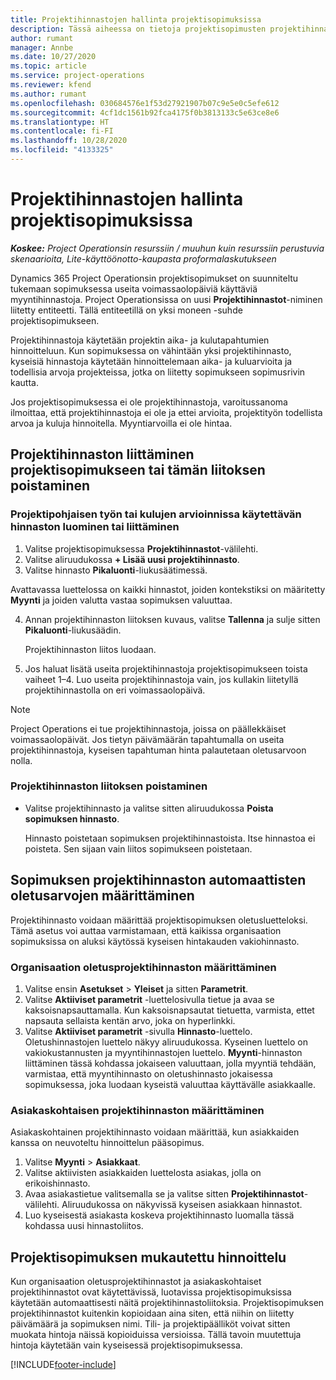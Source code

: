 ```yaml
---
title: Projektihinnastojen hallinta projektisopimuksissa
description: Tässä aiheessa on tietoja projektisopimusten projektihinnastojen hallinnasta.
author: rumant
manager: Annbe
ms.date: 10/27/2020
ms.topic: article
ms.service: project-operations
ms.reviewer: kfend
ms.author: rumant
ms.openlocfilehash: 030684576e1f53d27921907b07c9e5e0c5efe612
ms.sourcegitcommit: 4cf1dc1561b92fca4175f0b3813133c5e63ce8e6
ms.translationtype: HT
ms.contentlocale: fi-FI
ms.lasthandoff: 10/28/2020
ms.locfileid: "4133325"
---
```

# <a name="manage-project-price-lists-on-project-contracts"></a>Projektihinnastojen hallinta projektisopimuksissa

_**Koskee:** Project Operationsin resurssiin / muuhun kuin resurssiin perustuvia skenaarioita, Lite-käyttöönotto-kaupasta proformalaskutukseen_

Dynamics 365 Project Operationsin projektisopimukset on suunniteltu tukemaan sopimuksessa useita voimassaolopäiviä käyttäviä myyntihinnastoja. Project Operationsissa on uusi **Projektihinnastot**-niminen liitetty entiteetti. Tällä entiteetillä on yksi moneen -suhde projektisopimukseen.

Projektihinnastoja käytetään projektin aika- ja kulutapahtumien hinnoitteluun. Kun sopimuksessa on vähintään yksi projektihinnasto, kyseisiä hinnastoja käytetään hinnoittelemaan aika- ja kuluarvioita ja todellisia arvoja projekteissa, jotka on liitetty sopimukseen sopimusrivin kautta.

Jos projektisopimuksessa ei ole projektihinnastoja, varoitussanoma ilmoittaa, että projektihinnastoja ei ole ja ettei arvioita, projektityön todellista arvoa ja kuluja hinnoitella. Myyntiarvoilla ei ole hintaa.

## <a name="associate-or-unassociate-a-project-price-list-on-a-project-contract"></a>Projektihinnaston liittäminen projektisopimukseen tai tämän liitoksen poistaminen

### <a name="create-or-associate-a-specific-price-list-for-estimating-project-based-work-and-expenses"></a>Projektipohjaisen työn tai kulujen arvioinnissa käytettävän hinnaston luominen tai liittäminen

1. Valitse projektisopimuksessa **Projektihinnastot**-välilehti.
2. Valitse aliruudukossa **+ Lisää uusi projektihinnasto**.
3. Valitse hinnasto **Pikaluonti**-liukusäätimessä. 

  Avattavassa luettelossa on kaikki hinnastot, joiden kontekstiksi on määritetty **Myynti** ja joiden valutta vastaa sopimuksen valuuttaa.
  
4. Annan projektihinnaston liitoksen kuvaus, valitse **Tallenna** ja sulje sitten **Pikaluonti**-liukusäädin.

   Projektihinnaston liitos luodaan.
   
5. Jos haluat lisätä useita projektihinnastoja projektisopimukseen toista vaiheet 1–4. Luo useita projektihinnastoja vain, jos kullakin liitetyllä projektihinnastolla on eri voimassaolopäivä.

> [!NOTE]
> Project Operations ei tue projektihinnastoja, joissa on päällekkäiset voimassaolopäivät. Jos tietyn päivämäärän tapahtumalla on useita projektihinnastoja, kyseisen tapahtuman hinta palautetaan oletusarvoon nolla.

### <a name="remove-a-project-price-list-association"></a>Projektihinnaston liitoksen poistaminen

- Valitse projektihinnasto ja valitse sitten aliruudukossa **Poista sopimuksen hinnasto**. 

  Hinnasto poistetaan sopimuksen projektihinnastoista. Itse hinnastoa ei poisteta. Sen sijaan vain liitos sopimukseen poistetaan.

## <a name="set-up-automatic-defaulting-of-project-price-lists-on-a-contract"></a>Sopimuksen projektihinnaston automaattisten oletusarvojen määrittäminen

Projektihinnasto voidaan määrittää projektisopimuksen oletusluetteloksi. Tämä asetus voi auttaa varmistamaan, että kaikissa organisaation sopimuksissa on aluksi käytössä kyseisen hintakauden vakiohinnasto.

### <a name="set-up-the-organizational-default-for-project-price-lists"></a>Organisaation oletusprojektihinnaston määrittäminen

1. Valitse ensin **Asetukset** > **Yleiset** ja sitten **Parametrit**.
2. Valitse **Aktiiviset parametrit** -luettelosivulla tietue ja avaa se kaksoisnapsauttamalla. Kun kaksoisnapsautat tietuetta, varmista, ettet napsauta sellaista kentän arvo, joka on hyperlinkki. 
3. Valitse **Aktiiviset parametrit** -sivulla **Hinnasto**-luettelo. Oletushinnastojen luettelo näkyy aliruudukossa. Kyseinen luettelo on vakiokustannusten ja myyntihinnastojen luettelo. **Myynti**-hinnaston liittäminen tässä kohdassa jokaiseen valuuttaan, jolla myyntiä tehdään, varmistaa, että myyntihinnasto on oletushinnasto jokaisessa sopimuksessa, joka luodaan kyseistä valuuttaa käyttävälle asiakkaalle.

### <a name="set-up-a-customer-specific-project-price-list"></a>Asiakaskohtaisen projektihinnaston määrittäminen

Asiakaskohtainen projektihinnasto voidaan määrittää, kun asiakkaiden kanssa on neuvoteltu hinnoittelun pääsopimus.

1. Valitse **Myynti** > **Asiakkaat**.
2. Valitse aktiivisten asiakkaiden luettelosta asiakas, jolla on erikoishinnasto.
3. Avaa asiakastietue valitsemalla se ja valitse sitten **Projektihinnastot**-välilehti. Aliruudukossa on näkyvissä kyseisen asiakkaan hinnastot. 
4. Luo kyseisestä asiakasta koskeva projektihinnasto luomalla tässä kohdassa uusi hinnastoliitos.

## <a name="custom-pricing-on-a-project-contract"></a>Projektisopimuksen mukautettu hinnoittelu

Kun organisaation oletusprojektihinnastot ja asiakaskohtaiset projektihinnastot ovat käytettävissä, luotavissa projektisopimuksissa käytetään automaattisesti näitä projektihinnastoliitoksia. Projektisopimuksen projektihinnastot kuitenkin kopioidaan aina siten, että niihin on liitetty päivämäärä ja sopimuksen nimi. Tili- ja projektipäälliköt voivat sitten muokata hintoja näissä kopioiduissa versioissa. Tällä tavoin muutettuja hintoja käytetään vain kyseisessä projektisopimuksessa.


[!INCLUDE[footer-include](../includes/footer-banner.md)]